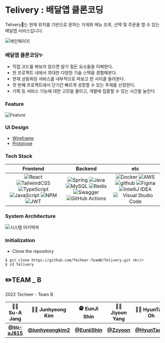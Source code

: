 # Telivery : 배달앱 클론코딩 

Telivery🛵는 현재 위치를 기반으로 원하는 가게와 메뉴 조회, 선택 및 주문을 할 수 있는 배달앱 서비스입니다.  

![메인페이지](https://user-images.githubusercontent.com/85851785/184328908-3067804e-ed5b-4307-97aa-7d5960120f8b.png)

### 배달앱 클론코딩✨
- 직접 코드를 짜보지 않으면 알기 힘든 요소들을 이해한다. 
- 한 프로젝트 내에서 최대한 다양한 기술 스택을 경험해본다.
- 현재 상용화된 서비스를 내부적으로 파보고 한 사이클 돌려본다.
- 첫 번째 프로젝트에서 단기간 빠르게 성장할 수 있는 주제를 선정한다. 
- 기획 등 서비스 기능에 대한 고민을 줄이고, 개발에 집중할 수 있는 시간을 늘린다.




### Feature
![Feature](https://user-images.githubusercontent.com/85851785/184329306-81243c7c-2495-4265-a230-d76803497aa0.png)




### UI Design
* [Wireframe](https://www.figma.com/file/4dZj1LiI2QJgxGrB5JZaRE/배달앱-와이어프레임?node-id=0%3A1)
* [Prototype](https://www.figma.com/file/gxPbfnYmfgWOpfez0DeU7d/Telivery-디자인-프로토타입?node-id=0%3A1)




### Tech Stack
|         Frontend         |      Backend      |         etc          |
| :----------------------: | :---------------: | :------------------: |
| ![React](https://img.shields.io/badge/React-v17.0.2-20232A?style=flat&logo=react&logoColor=61DAFB) ![TailwindCSS](https://img.shields.io/badge/tailwindcss-%2338B2AC.svg?style=for-the-badge&logo=tailwind-css&logoColor=white) ![TypeScript](https://img.shields.io/badge/typescript-%23007ACC.svg?style=for-the-badge&logo=typescript&logoColor=white) ![JavaScript](https://img.shields.io/badge/javascript-ES6+-%23323330.svg?style=flat&logo=javascript&logoColor=%23F7DF1E) ![NPM](https://img.shields.io/badge/NPM-v6.14.14-%23000000.svg?style=flat&logo=npm&logoColor=white) ![JWT](https://img.shields.io/badge/JWT-black?style=for-the-badge&logo=JSON%20web%20tokens)|![Spring](https://img.shields.io/badge/spring-%236DB33F.svg?style=for-the-badge&logo=spring&logoColor=white) ![Java](https://img.shields.io/badge/java-%23ED8B00.svg?style=for-the-badge&logo=java&logoColor=white) ![MySQL](https://img.shields.io/badge/mysql-%2300f.svg?style=for-the-badge&logo=mysql&logoColor=white) ![Redis](https://img.shields.io/badge/redis-%23DD0031.svg?style=for-the-badge&logo=redis&logoColor=white) ![Swagger](https://img.shields.io/badge/Swagger-v2.9.2-%23Clojure?style=flat&logo=swagger) ![GitHub Actions](https://img.shields.io/badge/github%20actions-%232671E5.svg?style=for-the-badge&logo=githubactions&logoColor=white)| ![Docker](https://img.shields.io/badge/docker-v20.10.22-%230db7ed.svg?style=flat&logo=docker) ![AWS](https://img.shields.io/badge/AWS-%23FF9900.svg?style=flat&logo=amazon-aws) ![github](https://img.shields.io/badge/github-gray?logo=github) ![Figma](https://img.shields.io/badge/figma-%23F24E1E.svg?style=for-the-badge&logo=figma&logoColor=white) ![IntelliJ IDEA](https://img.shields.io/badge/IntelliJIDEA-000000.svg?style=for-the-badge&logo=intellij-idea&logoColor=white) ![Visual Studio Code](https://img.shields.io/badge/Visual%20Studio%20Code-0078d7.svg?style=for-the-badge&logo=visual-studio-code&logoColor=white)|




### System Architecture
![시스템 아키텍쳐](https://user-images.githubusercontent.com/85851785/184331236-f8a4f6d3-0a68-4dfb-b235-92778c08c673.png)




### Initialization
* Clone the repository
```
$ git clone https://github.com/Techeer-TeamB/Telivery.git <br/>
$ cd Telivery
```







## ✏️TEAM _ B
  
  2022 Techeer - Team B
  
  |👩‍🎨 Su-A Jang|🧑‍💻 Junhyeong Kim|🕵️‍ EunJi Shin|👩‍🔬 Jiyoon Yang|🧑‍💼 HyunTaek Oh|👩‍💻 Sujeong Choi|
|:------:|:------:|:------:|:------:|:------:|:------:|
|**[@su-aJ815](https://github.com/su-aJ815)**|**[@junhyeongkim2](https://github.com/junhyeongkim2)**|**[@EunjiShin](https://github.com/EunjiShin)**|**[@Zzyoon](https://github.com/Zzyoon)**|**[@HyunTaek5](https://github.com/HyunTaek5)**|**[@jadechoi](https://github.com/jadechoi)**|
